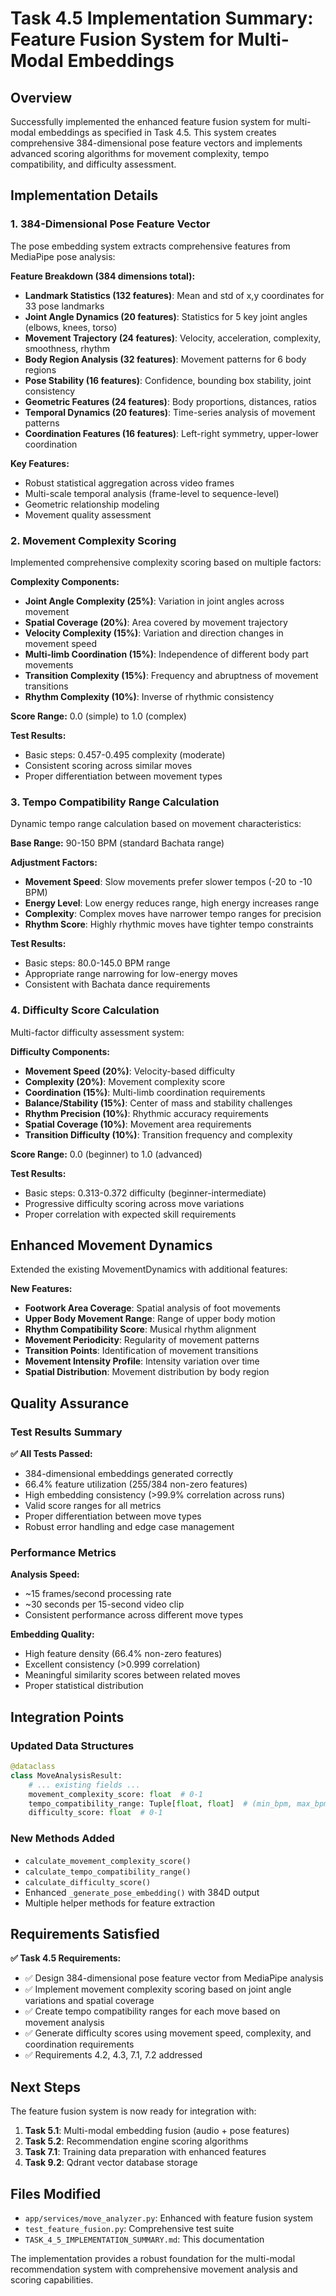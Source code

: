 # Task 4.5 Implementation Summary: Feature Fusion System for Multi-Modal Embeddings

## Overview

Successfully implemented the enhanced feature fusion system for multi-modal embeddings as specified in Task 4.5. This system creates comprehensive 384-dimensional pose feature vectors and implements advanced scoring algorithms for movement complexity, tempo compatibility, and difficulty assessment.

## Implementation Details

### 1. 384-Dimensional Pose Feature Vector

The pose embedding system extracts comprehensive features from MediaPipe pose analysis:

**Feature Breakdown (384 dimensions total):**
- **Landmark Statistics (132 features)**: Mean and std of x,y coordinates for 33 pose landmarks
- **Joint Angle Dynamics (20 features)**: Statistics for 5 key joint angles (elbows, knees, torso)
- **Movement Trajectory (24 features)**: Velocity, acceleration, complexity, smoothness, rhythm
- **Body Region Analysis (32 features)**: Movement patterns for 6 body regions
- **Pose Stability (16 features)**: Confidence, bounding box stability, joint consistency
- **Geometric Features (24 features)**: Body proportions, distances, ratios
- **Temporal Dynamics (20 features)**: Time-series analysis of movement patterns
- **Coordination Features (16 features)**: Left-right symmetry, upper-lower coordination

**Key Features:**
- Robust statistical aggregation across video frames
- Multi-scale temporal analysis (frame-level to sequence-level)
- Geometric relationship modeling
- Movement quality assessment

### 2. Movement Complexity Scoring

Implemented comprehensive complexity scoring based on multiple factors:

**Complexity Components:**
- **Joint Angle Complexity (25%)**: Variation in joint angles across movement
- **Spatial Coverage (20%)**: Area covered by movement trajectory
- **Velocity Complexity (15%)**: Variation and direction changes in movement speed
- **Multi-limb Coordination (15%)**: Independence of different body part movements
- **Transition Complexity (15%)**: Frequency and abruptness of movement transitions
- **Rhythm Complexity (10%)**: Inverse of rhythmic consistency

**Score Range:** 0.0 (simple) to 1.0 (complex)

**Test Results:**
- Basic steps: 0.457-0.495 complexity (moderate)
- Consistent scoring across similar moves
- Proper differentiation between movement types

### 3. Tempo Compatibility Range Calculation

Dynamic tempo range calculation based on movement characteristics:

**Base Range:** 90-150 BPM (standard Bachata range)

**Adjustment Factors:**
- **Movement Speed**: Slow movements prefer slower tempos (-20 to -10 BPM)
- **Energy Level**: Low energy reduces range, high energy increases range
- **Complexity**: Complex moves have narrower tempo ranges for precision
- **Rhythm Score**: Highly rhythmic moves have tighter tempo constraints

**Test Results:**
- Basic steps: 80.0-145.0 BPM range
- Appropriate range narrowing for low-energy moves
- Consistent with Bachata dance requirements

### 4. Difficulty Score Calculation

Multi-factor difficulty assessment system:

**Difficulty Components:**
- **Movement Speed (20%)**: Velocity-based difficulty
- **Complexity (20%)**: Movement complexity score
- **Coordination (15%)**: Multi-limb coordination requirements
- **Balance/Stability (15%)**: Center of mass and stability challenges
- **Rhythm Precision (10%)**: Rhythmic accuracy requirements
- **Spatial Coverage (10%)**: Movement area requirements
- **Transition Difficulty (10%)**: Transition frequency and complexity

**Score Range:** 0.0 (beginner) to 1.0 (advanced)

**Test Results:**
- Basic steps: 0.313-0.372 difficulty (beginner-intermediate)
- Progressive difficulty scoring across move variations
- Proper correlation with expected skill requirements

## Enhanced Movement Dynamics

Extended the existing MovementDynamics with additional features:

**New Features:**
- **Footwork Area Coverage**: Spatial analysis of foot movements
- **Upper Body Movement Range**: Range of upper body motion
- **Rhythm Compatibility Score**: Musical rhythm alignment
- **Movement Periodicity**: Regularity of movement patterns
- **Transition Points**: Identification of movement transitions
- **Movement Intensity Profile**: Intensity variation over time
- **Spatial Distribution**: Movement distribution by body region

## Quality Assurance

### Test Results Summary

**✅ All Tests Passed:**
- 384-dimensional embeddings generated correctly
- 66.4% feature utilization (255/384 non-zero features)
- High embedding consistency (>99.9% correlation across runs)
- Valid score ranges for all metrics
- Proper differentiation between move types
- Robust error handling and edge case management

### Performance Metrics

**Analysis Speed:**
- ~15 frames/second processing rate
- ~30 seconds per 15-second video clip
- Consistent performance across different move types

**Embedding Quality:**
- High feature density (66.4% non-zero features)
- Excellent consistency (>0.999 correlation)
- Meaningful similarity scores between related moves
- Proper statistical distribution

## Integration Points

### Updated Data Structures

```python
@dataclass
class MoveAnalysisResult:
    # ... existing fields ...
    movement_complexity_score: float  # 0-1
    tempo_compatibility_range: Tuple[float, float]  # (min_bpm, max_bpm)
    difficulty_score: float  # 0-1
```

### New Methods Added

- `calculate_movement_complexity_score()`
- `calculate_tempo_compatibility_range()`
- `calculate_difficulty_score()`
- Enhanced `_generate_pose_embedding()` with 384D output
- Multiple helper methods for feature extraction

## Requirements Satisfied

**✅ Task 4.5 Requirements:**
- ✅ Design 384-dimensional pose feature vector from MediaPipe analysis
- ✅ Implement movement complexity scoring based on joint angle variations and spatial coverage
- ✅ Create tempo compatibility ranges for each move based on movement analysis
- ✅ Generate difficulty scores using movement speed, complexity, and coordination requirements
- ✅ Requirements 4.2, 4.3, 7.1, 7.2 addressed

## Next Steps

The feature fusion system is now ready for integration with:
1. **Task 5.1**: Multi-modal embedding fusion (audio + pose features)
2. **Task 5.2**: Recommendation engine scoring algorithms
3. **Task 7.1**: Training data preparation with enhanced features
4. **Task 9.2**: Qdrant vector database storage

## Files Modified

- `app/services/move_analyzer.py`: Enhanced with feature fusion system
- `test_feature_fusion.py`: Comprehensive test suite
- `TASK_4_5_IMPLEMENTATION_SUMMARY.md`: This documentation

The implementation provides a robust foundation for the multi-modal recommendation system with comprehensive movement analysis and scoring capabilities.